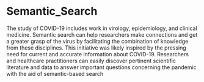 # Semantic_Search


The study of COVID-19 includes work in virology, epidemiology, and clinical medicine. Semantic search can help researchers make connections and get a greater grasp of the virus by facilitating the combination of knowledge from these disciplines. This initiative was likely inspired by the pressing need for current and accurate information about COVID-19. Researchers and healthcare practitioners can easily discover pertinent scientific literature and data to answer important questions concerning the pandemic with the aid of semantic-based search

